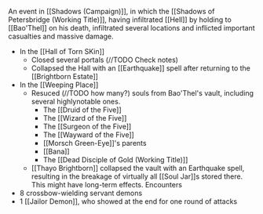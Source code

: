 An event in [[Shadows (Campaign)]], in which the [[Shadows of Petersbridge (Working Title)]], having infiltrated [[Hell]] by holding to [[Bao'Thel]] on his death, infiltrated several locations and inflicted important casualties and massive damage.

* In the [[Hall of Torn SKin]]
	* Closed several portals (//TODO Check notes)
	* Collapsed the Hall with an [[Earthquake]] spell after returning to the [[Brightborn Estate]]
* In the [[Weeping Place]]
	* Resuced (//TODO how many?) souls from Bao'Thel's vault, including several highlynotable ones. 
		* The [[Druid of the Five]]
		* The [[Wizard of the Five]]
		* The [[Surgeon of the Five]]
		* The [[Wayward of the Five]]
		* [[Morsch Green-Eye]]'s parents
		* [[Bana]]
		* The [[Dead Disciple of Gold (Working Title)]]
	* [[Thayo Brightborn]] collapsed the vault with an Earthquake spell, resulting in the breakage of virtually all [[Soul Jar]]s stored there. This might have long-term effects. 
Encounters
* 8 crossbow-wielding servant demons
* 1 [[Jailor Demon]], who showed at the end for one round of attacks